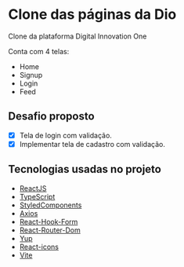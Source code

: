 # Clone das páginas da Dio

<p>
  Clone da plataforma Digital Innovation One
</p>

Conta com 4 telas: 
- Home
- Signup
- Login
- Feed


## Desafio proposto

- [x] Tela de login com validação.
- [x] Implementar tela de cadastro com validação.

## Tecnologias usadas no projeto

- [ReactJS](https://pt-br.reactjs.org/)
- [TypeScript](https://typescriptlang.org/)
- [StyledComponents](https://styled-components.com/)
- [Axios](https://axios-http.com/)
- [React-Hook-Form](https://react-hook-form.com/)
- [React-Router-Dom](https://v5.reactrouter.com/web/guides/quick-start)
- [Yup](https://github.com/jquense/yup)
- [React-icons](https://react-icons.github.io/react-icons)
- [Vite](https://vitejs.dev/)